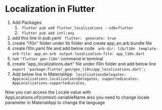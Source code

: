 # Localization in Flutter

1. Add Packages
    1. ``` flutter pub add flutter_localizations --sdk=flutter``` 
    2. ``` flutter pub add intl:any``` 
2. add this line in pub.yaml
    ``` flutter:``` 
        ``` generate: true``` 
3. create "l10n" folder under lib folder and create app_en.arb bundle file
4. create l10n.yaml file and add below code
    ``` arb-dir: lib/l10n``` 
    ``` template-arb-file: app_en.arb``` 
    ``` output-lozalization-file: app_l10n.dart``` 
5. run ``` "flutter gen-l10n" ```   command in terminal
6. create "app_localizations.dart" file under l10n folder and add below line
    ``` export 'package:flutter_gen/gen_l10n/app_localizations.dart'; ``` 
7. Add below line in MaterialApp
        ``` localizationsDelegates: AppLocalizations.localizationsDelegates,
        supportedLocales: AppLocalizations.supportedLocales,``` 

Now you can access the Locale value with AppLocations.of(context).variableName
also you need to change locale parameter in MaterialApp to change the language
